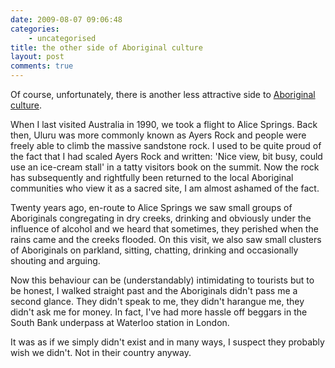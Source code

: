 ```yaml
---
date: 2009-08-07 09:06:48
categories:
    - uncategorised
title: the other side of Aboriginal culture
layout: post
comments: true
---
```

Of course, unfortunately, there is another less attractive side to
[Aboriginal culture](http://www.nbrightside.com/blog/2009/08/07/aboriginal-culture/).

When I last visited Australia in 1990, we took a flight to Alice
Springs. Back then, Uluru was more commonly known as Ayers Rock and
people were freely able to climb the massive sandstone rock. I used to
be quite proud of the fact that I had scaled Ayers Rock and written:
'Nice view, bit busy, could use an ice-cream stall' in a tatty visitors
book on the summit. Now the rock has subsequently and rightfully been
returned to the local Aboriginal communities who view it as a sacred
site, I am almost ashamed of the fact.

Twenty years ago, en-route to Alice Springs we saw small groups of
Aboriginals congregating in dry creeks, drinking and obviously under the
influence of alcohol and we heard that sometimes, they perished when the
rains came and the creeks flooded. On this visit, we also saw small
clusters of Aboriginals on parkland, sitting, chatting, drinking and
occasionally shouting and arguing.

Now this behaviour can be (understandably) intimidating to tourists but
to be honest, I walked straight past and the Aboriginals didn't pass me
a second glance. They didn't speak to me, they didn't harangue me, they
didn't ask me for money. In fact, I've had more hassle off beggars in
the South Bank underpass at Waterloo station in London.

It was as if we simply didn't exist and in many ways, I suspect they
probably wish we didn't. Not in their country anyway.
